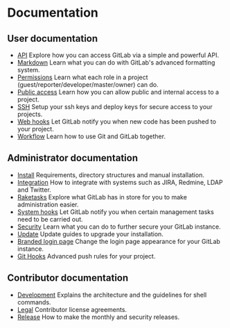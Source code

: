 # Documentation

## User documentation

- [API](api/README.md) Explore how you can access GitLab via a simple and powerful API.
- [Markdown](markdown/markdown.md) Learn what you can do with GitLab's advanced formatting system.
- [Permissions](permissions/permissions.md) Learn what each role in a project (guest/reporter/developer/master/owner) can do.
- [Public access](public_access/public_access.md) Learn how you can allow public and internal access to a project.
- [SSH](ssh/README.md) Setup your ssh keys and deploy keys for secure access to your projects.
- [Web hooks](web_hooks/web_hooks.md) Let GitLab notify you when new code has been pushed to your project.
- [Workflow](workflow/README.md) Learn how to use Git and GitLab together.

## Administrator documentation

- [Install](install/README.md) Requirements, directory structures and manual installation.
- [Integration](integration/README.md) How to integrate with systems such as JIRA, Redmine, LDAP and Twitter.
- [Raketasks](raketasks/README.md) Explore what GitLab has in store for you to make administration easier.
- [System hooks](system_hooks/system_hooks.md) Let GitLab notify you when certain management tasks need to be carried out.
- [Security](security/README.md) Learn what you can do to further secure your GitLab instance.
- [Update](update/README.md) Update guides to upgrade your installation.
- [Branded login page](customization/branded_login_page.md) Change the login page appearance for your GitLab instance.
- [Git Hooks](git_hooks/git_hooks.md) Advanced push rules for your project.

## Contributor documentation

- [Development](development/README.md) Explains the architecture and the guidelines for shell commands.
- [Legal](legal/README.md) Contributor license agreements.
- [Release](release/README.md) How to make the monthly and security releases.